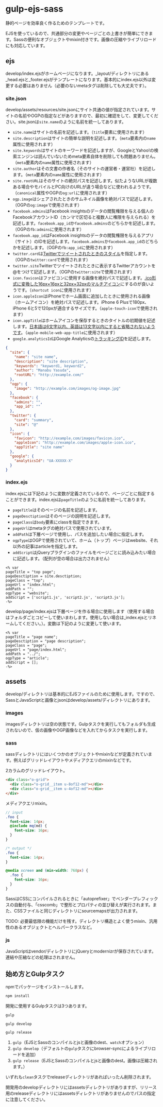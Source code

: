 # gulp-ejs-sass
静的ページを効率良く作るためのテンプレートです。

EJSを使っているので、共通部分の変更やページごとの上書きが簡単にできます。Sassの便利なオブジェクトやmixin付きです。画像の圧縮やライブリロードにも対応しています。

## ejs
develop/index.ejsがホームページになります。_layout/ディレクトリにある_head.ejsと_footer.ejsがテンプレートになります。基本的にindex.ejs以外は変更する必要はありません（必要のないmetaタグは削除しても大丈夫です）。

### site.json

develop/assets/resources/site.jsonにサイト共通の値が指定されています。サイトの名前やOGPの指定などがありますので、最初に確認をして、変更してください。site.jsonは`site.name`のように名前を統一してあります。

* `site.name`はサイトの名前を記述します。（`title`要素に使用されます）
* `site.description`はサイトの簡単な説明を記述します。（`meta`要素内の`name`属性に使用されます）
* `site.keywords`はサイトのキーワードを記述しますが、GoogleとYahoo!の検索エンジンは読んでいないためmeta要素自体を削除しても問題ありません。（`meta`要素内の`name`属性に使用されます）
* `site.author`はその文書の作者名（そのサイトの運営者・運営社）を記述します。（`meta`要素内の`name`属性に使用されます）
* `site.rootURL`はそのサイトの絶対パスを記述します。似たようなURLが複数ある場合やモバイルとPC向けのURLが違う場合などに使われるようです。（`canonical`属性やOGPの`og:url`に使用されます）
* `ogp.image`はシェアされたときのサムネイル画像を絶対パスで記述します。（OGPの`og:image`で使用されます）
* `facebook.admins`はFacebook insightsのデータの閲覧権限を与える個人のFacebookアカウントID（カンマで区切ると複数人に権限を与えられる）を記述します。`facebook.app_id`か`facebook.admins`のどちらかを記述します。（OGPの`fb:admins`に使用されます）
* `facebook.app_id`はFacebook insightsのデータの閲覧権限を与えるアプリ（サイト）のIDを記述します。`facebook.admins`か`facebook.app_id`のどちらかを記述します。（OGPの`fb:app_id`に使用されます）
* `twitter.card`は[Twitterでツイートされたときのスタイル](https://dev.twitter.com/ja/cards/getting-started)を指定します。（OGPの`twitter:card`で使用されます）
* `twitter.site`Twitterでツイートされたときに表示するTwitterアカウントを@をつけて記述します。（OGPの`twitter:site`で使用されます）
* `icon.favicon`はファビコンに使用する画像を絶対パスで記述します。[.ico形式に変換した16px×16pxと32px×32pxのマルチアイコン](http://liginc.co.jp/web/design/material/16853)にするのが良いようです。（`shortcut icon`に使用されます）
* `icon.appleIcon`はiPhoneでホーム画面に追加したときに使用される画像（ホームアイコン）を絶対パスで記述します。iPhone 6 Plusで180px、iPhone 6と5で120pxが適合するサイズです。（`apple-touch-icon`で使用されます）
* `icon.appTitle`はホームアイコンを保存するときのタイトルの初期値を記述します。[日本語は6文字以内、英語は13文字以内にすると省略されないようです](https://hyper-text.org/archives/2012/09/iphone-5-ios-6-html5-developers.shtml)。（`apple-mobile-web-app-title`に使用されます）
* `google.analyticsId`はGoogle Analyticsの[トラッキングID](https://support.google.com/analytics/answer/1032385?hl=ja)を記述します。

```json
{
  "site": {
    "name": "site name",
    "description": "site description",
    "keywords": "keyword1, keyword2",
    "author": "Manabu Yasuda",
    "rootURL": "http://example.com/"
  },
  "ogp": {
    "image": "http://example.com/images/og-image.jpg"
  },
  "facebook": {
    "admins": "",
    "app_id": ""
  },
  "twitter": {
    "card": "summary",
    "site": "@"
  },
  "icon": {
    "favicon": "http://example.com/images/favicon.ico",
    "appleIcon": "http://example.com/images/apple-icon.ico",
    "appTitle": "site name"
  },
  "google": {
    "analyticsId": "UA-XXXXX-X"
  }
}
```

### index.ejs

index.ejsには下記のように変数が定義されているので、ページごとに指定することができます。index.ejsは`pageTitle`のように名前を統一してあります。

* `pageTitle`はそのページの名前を記述します。
* `pageDesctiption`はそのページの説明を記述します。
* `pageClass`は`body`要素にclassを指定できます。
* `pageUrl`はmetaタグの絶対パスで使用されています。
* `addPath`は下層ページで使用し、パスを追加したい場合に指定します。
* `ogpType`はOGPで使用されていて、ホーム（トップ）ページはwebsite、それ以外の記事はarticleを指定します。
* `addScript`はjQueryプラグインのファイルをページごとに読み込みたい場合に記述します。（配列が空の場合は出力されません）

```ejs
<% var
pageTitle = "top page";
pageDesctiption = site.desctiption;
pageClass = "top";
pageUrl = "index.html";
addPath = "";
ogpType = "website";
addScript = ['script1.js', 'script2.js', 'script3.js'];
-%>
```

develop/page/index.ejsは下層ページを作る場合に使用します（使用する場合はフォルダごとコピーして使いまわします。使用しない場合は_index.ejsとリネームしてください。）。変数は下記のように変更して使います。

```ejs
<% var
pageTitle = "page name";
pageDesctiption = "page description";
pageClass = "page";
pageUrl = "page/index.html";
addPath = "../";
ogpType = "article";
addScript = [];
-%>
```

## assets
develop/ディレクトリは基本的にEJSファイルのために使用します。ですので、SassとJavaScriptと画像とjsonはdevelop/assets/ディレクトリにあります。

### images
imagesディレクトリは空の状態です。Gulpタスクを実行してもフォルダも生成されないので、仮の画像やOGP画像などを入れてからタスクを実行します。

### sass
sassディレクトリにはいくつかのオブジェクトやmixinなどが定義されています。例えばグリッドレイアウトやメディアクエリのmixinなどです。

2カラムのグリッドレイアウト。

```html
<div class="o-grid">
  <div class="o-grid__item u-8of12-md"></div>
  <div class="o-grid__item u-4of12-md"></div>
</div>
```

メディアクエリmixin。

```scss
// input
.foo {
  font-size: 14px;
  @include mq(md) {
    font-size: 16px;
  }
}

/* output */
.foo {
  font-size: 14px;
}

@media screen and (min-width: 768px) {
  .foo {
    font-size: 16px;
  }
}
```

SassはCSSにコンパイルされるときに「autoprefixer」でベンダープレフィックスの自動付与、「csscomb」で整形とプロパティの並び替えが実行されます。また、CSSファイルと同じディレクトリにsourcemapsが出力されます。

TODO: 必要最低限の機能だけを残す。ディレクトリ構造とよく使うmixin、汎用性のあるオブジェクトとヘルパークラスなど。

### js
JavaScriptはvendor/ディレクトリにjQueryとmodernizrが保存されています。連結や圧縮などの処理はされません。

## 始め方とGulpタスク
npmでパッケージをインストールします。

```bash
npm install
```

開発に使用するGulpタスクは3つあります。

```bash
gulp
```

```bash
gulp develop
```

```bash
gulp release
```

1. `gulp`（EJSとSassのコンパイルとjsと画像のdest、`watch`オプション）
1. `gulp develop`（デフォルトの`gulp`タスクにbrowser-syncによるライブリロードを追加）
1. `gulp release`（EJSとSassのコンパイルとjsと画像のdest。画像は圧縮されます。）

いずれも`clean`タスクでreleaseディレクトリがあればいったん削除されます。

開発用のdevelopディレクトリにはassetsディレクトリがありますが、リリース用のreleaseディレクトリにはassetsディレクトリがありませんのでパスの指定に注意してください。
